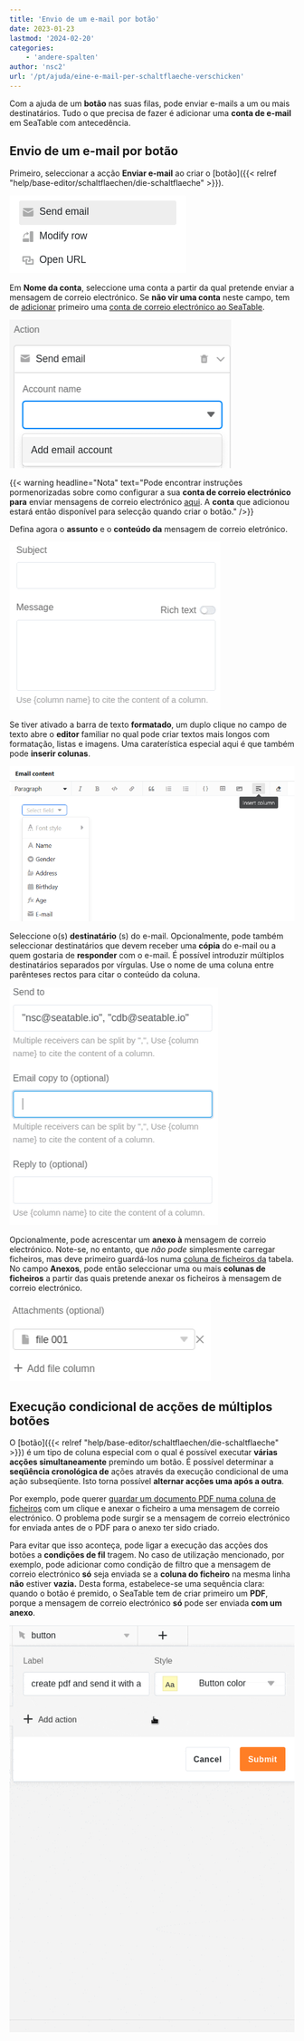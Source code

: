 ```yaml
---
title: 'Envio de um e-mail por botão'
date: 2023-01-23
lastmod: '2024-02-20'
categories:
    - 'andere-spalten'
author: 'nsc2'
url: '/pt/ajuda/eine-e-mail-per-schaltflaeche-verschicken'
---
```


Com a ajuda de um **botão** nas suas filas, pode enviar e-mails a um ou mais destinatários. Tudo o que precisa de fazer é adicionar uma **conta de e-mail** em SeaTable com antecedência.

## Envio de um e-mail por botão

Primeiro, seleccionar a acção **Enviar e-mail** ao criar o [botão]({{< relref "help/base-editor/schaltflaechen/die-schaltflaeche" >}}).

![Selecção da acção "Enviar e-mail](images/send-email-action.png)

Em **Nome da conta**, seleccione uma conta a partir da qual pretende enviar a mensagem de correio electrónico. Se **não vir uma conta** neste campo, tem de [adicionar](https://seatable.io/pt/docs/arbeiten-mit-bases/einrichtung-eines-e-mail-kontos-in-einer-base/) primeiro uma [conta de correio electrónico ao SeaTable](https://seatable.io/pt/docs/arbeiten-mit-bases/einrichtung-eines-e-mail-kontos-in-einer-base/).

![Se não vir uma conta de e-mail, deve primeiro adicionar uma conta de e-mail ao SeaTable](images/add-email-account.png)

{{< warning  headline="Nota"  text="Pode encontrar instruções pormenorizadas sobre como configurar a sua **conta de correio electrónico para** enviar mensagens de correio electrónico [aqui](https://seatable.io/pt/docs/arbeiten-mit-bases/einrichtung-eines-e-mail-kontos-in-einer-base/). A **conta** que adicionou estará então disponível para selecção quando criar o botão." />}}

Defina agora o **assunto** e o **conteúdo da** mensagem de correio eletrónico.

![Definir o assunto e o conteúdo do e-mail](images/subject-and-message.png)

Se tiver ativado a barra de texto **formatado**, um duplo clique no campo de texto abre o **editor** familiar no qual pode criar textos mais longos com formatação, listas e imagens. Uma caraterística especial aqui é que também pode **inserir colunas**.

![Inserir colunas em textos de correio eletrónico](images/Spalten-in-E-Mail-Texte-einfuegen.png)

Seleccione o(s) **destinatário** (s) do e-mail. Opcionalmente, pode também seleccionar destinatários que devem receber uma **cópia** do e-mail ou a quem gostaria de **responder** com o e-mail. É possível introduzir múltiplos destinatários separados por vírgulas. Use o nome de uma coluna entre parênteses rectos para citar o conteúdo da coluna.

![Especificar o(s) destinatário(s) do e-mail. Opcionalmente, pode também seleccionar destinatários que devem receber uma cópia do e-mail ou a quem gostaria de responder com o e-mail.](images/send-to-copy-to-reply-to.png)

Opcionalmente, pode acrescentar um **anexo à** mensagem de correio electrónico. Note-se, no entanto, que _não pode_ simplesmente carregar ficheiros, mas deve primeiro guardá-los numa [coluna de ficheiros da](https://seatable.io/pt/docs/datei-und-bildanhaenge/die-datei-spalte/) tabela. No campo **Anexos**, pode então seleccionar uma ou mais **colunas de ficheiros** a partir das quais pretende anexar os ficheiros à mensagem de correio electrónico.

![Os ficheiros que adicionou a uma coluna de ficheiro da sua tabela podem ser utilizados como anexos ao e-mail](images/file-001.png)

## Execução condicional de acções de múltiplos botões

O [botão]({{< relref "help/base-editor/schaltflaechen/die-schaltflaeche" >}}) é um tipo de coluna especial com o qual é possível executar **várias acções simultaneamente** premindo um botão. É possível determinar a **seqüência cronológica de** ações através da execução condicional de uma ação subseqüente. Isto torna possível **alternar acções uma após a outra**.

Por exemplo, pode querer [guardar um documento PDF numa coluna de ficheiros](https://seatable.io/pt/docs/andere-spalten/ein-pdf-dokument-per-schaltflaeche-in-einer-spalte-speichern/) com um clique e anexar o ficheiro a uma mensagem de correio electrónico. O problema pode surgir se a mensagem de correio electrónico for enviada antes de o PDF para o anexo ter sido criado.

Para evitar que isso aconteça, pode ligar a execução das acções dos botões a **condições de fil** tragem. No caso de utilização mencionado, por exemplo, pode adicionar como condição de filtro que a mensagem de correio electrónico **só** seja enviada se a **coluna do ficheiro** na mesma linha **não** estiver **vazia.** Desta forma, estabelece-se uma sequência clara: quando o botão é premido, o SeaTable tem de criar primeiro um **PDF**, porque a mensagem de correio electrónico **só** pode ser enviada **com um anexo**.

![](images/send-email-via-button-with-conditions-1.gif)

